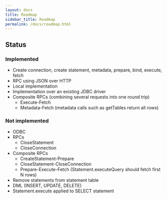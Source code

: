 ```yaml
---
layout: docs
title: Roadmap
sidebar_title: Roadmap
permalink: /docs/roadmap.html
---
```


<!--
{% comment %}
Licensed to the Apache Software Foundation (ASF) under one or more
contributor license agreements.  See the NOTICE file distributed with
this work for additional information regarding copyright ownership.
The ASF licenses this file to you under the Apache License, Version 2.0
(the "License"); you may not use this file except in compliance with
the License.  You may obtain a copy of the License at

http://www.apache.org/licenses/LICENSE-2.0

Unless required by applicable law or agreed to in writing, software
distributed under the License is distributed on an "AS IS" BASIS,
WITHOUT WARRANTIES OR CONDITIONS OF ANY KIND, either express or implied.
See the License for the specific language governing permissions and
limitations under the License.
{% endcomment %}
-->

## Status

### Implemented

* Create connection, create statement, metadata, prepare, bind, execute, fetch
* RPC using JSON over HTTP
* Local implementation
* Implementation over an existing JDBC driver
* Composite RPCs (combining several requests into one round trip)
  * Execute-Fetch
  * Metadata-Fetch (metadata calls such as getTables return all rows)

### Not implemented

* ODBC
* RPCs
  * CloseStatement
  * CloseConnection
* Composite RPCs
  * CreateStatement-Prepare
  * CloseStatement-CloseConnection
  * Prepare-Execute-Fetch (Statement.executeQuery should fetch first N rows)
* Remove statements from statement table
* DML (INSERT, UPDATE, DELETE)
* Statement.execute applied to SELECT statement
